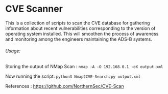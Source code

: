 # CVE Scanner
This is a collection of scripts to scan the CVE database for gathering information about recent vulnerabilities corresponding to the version of operating system installed. This will smoothen the process of awareness and monitoring among the engineers maintaining the ADS-B systems.

###### Usage:
Storing the output of NMap Scan :
```nmap -A -O 192.168.0.1 -oX output.xml```

Now running the script:
```python3 Nmap2CVE-Search.py output.xml```

References : https://github.com/NorthernSec/CVE-Scan